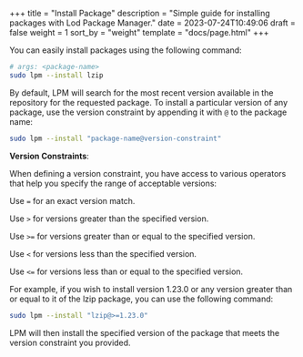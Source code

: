 +++
title = "Install Package"
description = "Simple guide for installing packages with Lod Package Manager."
date = 2023-07-24T10:49:06
draft = false
weight = 1
sort_by = "weight"
template = "docs/page.html"
+++

You can easily install packages using the following command:

```sh
# args: <package-name>
sudo lpm --install lzip
```

By default, LPM will search for the most recent version available in the repository for the requested package.
To install a particular version of any package, use the version constraint by appending it with `@` to the package name:

```sh
sudo lpm --install "package-name@version-constraint"
```

**Version Constraints**:

When defining a version constraint, you have access to various operators that help you specify the range of acceptable versions:

Use `=` for an exact version match.

Use `>` for versions greater than the specified version.

Use `>=` for versions greater than or equal to the specified version.

Use `<` for versions less than the specified version.

Use `<=` for versions less than or equal to the specified version.

For example, if you wish to install version 1.23.0 or any version greater than or equal to it of the lzip package, you can use the following command:

```sh
sudo lpm --install "lzip@>=1.23.0"
```

LPM will then install the specified version of the package that meets the version constraint you provided.
